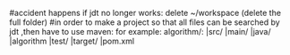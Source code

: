 #accident happens if jdt no longer works:
    delete ~/workspace (delete the full folder)
#in order to make a project so that all files can be searched by  jdt ,then have to use maven:
    for example:
        algorithm/:
            |src/
                |main/
                    |java/
                        |algorithm
                |test/
            |target/
            |pom.xml
